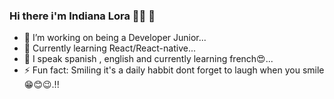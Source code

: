 ### Hi there i'm Indiana Lora 👋🏽 🐨

- 🔭 I’m working on being a Developer Junior...
- 🌱 Currently learning  React/React-native...
- 👯 I speak spanish , english and currently learning french😍...
- ⚡ Fun fact: Smiling it's a daily habbit dont forget to laugh when you smile 😁😊😉.!!
